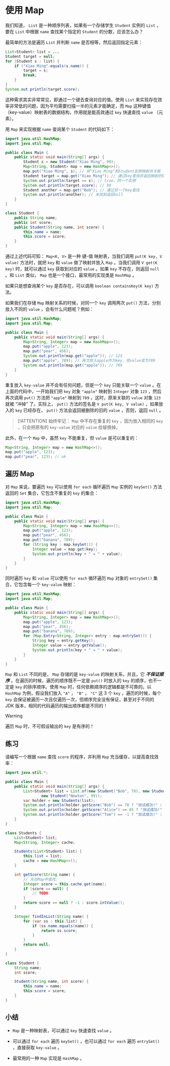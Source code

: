 # **使用 Map**


我们知道， `List` 是一种顺序列表，如果有一个存储学生 `Student` 实例的 `List` ，要在 `List` 中根据 `name` 查找某个指定的 `Student` 的分数，应该怎么办？

最简单的方法是遍历 `List` 并判断 `name` 是否相等，然后返回指定元素：

```java
List<Student> list = ...
Student target = null;
for (Student s : list) {
    if ("Xiao Ming".equals(s.name)) {
        target = s;
        break;
    }
}
System.out.println(target.score);
```


这种需求其实非常常见，即通过一个键去查询对应的值。使用 `List` 来实现存在效率非常低的问题，因为平均需要扫描一半的元素才能确定，而 `Map` 这种键值（key-value）映射表的数据结构，作用就是能高效通过 `key` 快速查找 `value` （元素）。

用 `Map` 来实现根据 `name` 查询某个 `Student` 的代码如下：


```java
import java.util.HashMap;
import java.util.Map;

public class Main {
    public static void main(String[] args) {
        Student s = new Student("Xiao Ming", 99);
        Map<String, Student> map = new HashMap<>();
        map.put("Xiao Ming", s); // 将"Xiao Ming"和Student实例映射并关联
        Student target = map.get("Xiao Ming"); // 通过key查找并返回映射的Student实例
        System.out.println(target == s); // true，同一个实例
        System.out.println(target.score); // 99
        Student another = map.get("Bob"); // 通过另一个key查找
        System.out.println(another); // 未找到返回null
    }
}

class Student {
    public String name;
    public int score;
    public Student(String name, int score) {
        this.name = name;
        this.score = score;
    }
}
```

通过上述代码可知： `Map<K, V>` 是一种 键-值 映射表，当我们调用 `put(K key, V value)` 方法时，就把 `key` 和 `value` 做了映射并放入 `Map` 。当我们调用 `V get(K key)` 时，就可以通过 `key` 获取到对应的 `value` 。如果 `key` 不存在，则返回 `null` 。和 `List` 类似， `Map` 也是一个接口，最常用的实现类是 `HashMap` 。

如果只是想查询某个 `key` 是否存在，可以调用 `boolean containsKey(K key)` 方法。

如果我们在存储 `Map` 映射关系的时候，对同一个 `key` 调用两次 `put()` 方法，分别放入不同的 `value` ，会有什么问题呢？例如：

```java
import java.util.HashMap;
import java.util.Map;

public class Main {
    public static void main(String[] args) {
        Map<String, Integer> map = new HashMap<>();
        map.put("apple", 123);
        map.put("pear", 456);
        System.out.println(map.get("apple")); // 123
        map.put("apple", 789); // 再次放入apple作为key，但value变为789
        System.out.println(map.get("apple")); // 789
    }
}
```

重复放入 `key-value` 并不会有任何问题，但是一个 `key` 只能关联一个 `value` 。在上面的代码中，一开始我们把 `key` 对象 `"apple"` 映射到 `Integer` 对象 `123` ，然后再次调用 `put()` 方法把 `"apple"` 映射到 `789` ，这时，原来关联的 `value` 对象 `123` 就被 “冲掉” 了。实际上， `put()` 方法的签名是 `V put(K key, V value)` ，如果放入的 `key` 已经存在， `put()` 方法会返回被删除的旧的 `value` ，否则，返回 `null` 。


> [!ATTENTION]
> 始终牢记： `Map` 中不存在重复的 `key` ，因为放入相同的 `key` ，只会把原有的 `key-value` 对应的 `value` 给替换掉。


此外，在一个 `Map` 中，虽然 `key` 不能重复，但 `value` 是可以重复的：


```java
Map<String, Integer> map = new HashMap<>();
map.put("apple", 123);
map.put("pear", 123); // ok
```


## 遍历 Map

对 `Map` 来说，要遍历 `key` 可以使用 `for each` 循环遍历 `Map` 实例的 `keySet()` 方法返回的 `Set` 集合，它包含不重复的 `key` 的集合：


```java
import java.util.HashMap;
import java.util.Map;

public class Main {
    public static void main(String[] args) {
        Map<String, Integer> map = new HashMap<>();
        map.put("apple", 123);
        map.put("pear", 456);
        map.put("banana", 789);
        for (String key : map.keySet()) {
            Integer value = map.get(key);
            System.out.println(key + " = " + value);
        }
    }
}
```


同时遍历 `key` 和 `value` 可以使用 `for each` 循环遍历 `Map` 对象的 `entrySet()` 集合，它包含每一个 `key-value` 映射：

```java
import java.util.HashMap;
import java.util.Map;

public class Main {
    public static void main(String[] args) {
        Map<String, Integer> map = new HashMap<>();
        map.put("apple", 123);
        map.put("pear", 456);
        map.put("banana", 789);
        for (Map.Entry<String, Integer> entry : map.entrySet()) {
            String key = entry.getKey();
            Integer value = entry.getValue();
            System.out.println(key + " = " + value);
        }
    }
}
```


`Map` 和 `List` 不同的是， `Map` 存储的是 `key-value` 的映射关系，并且，它 ***不保证顺序*** 。在遍历的时候，遍历的顺序既不一定是 `put()` 时放入的 `key` 的顺序，也不一定是 `key` 的排序顺序。使用 `Map` 时，任何依赖顺序的逻辑都是不可靠的。以 `HashMap` 为例，假设我们放入 `"A"` ， `"B"` ， `"C"` 这 3 个 `key` ，遍历的时候，每个 `key` 会保证被遍历一次且仅遍历一次，但顺序完全没有保证，甚至对于不同的 JDK 版本，相同的代码遍历的输出顺序都是不同的！

> [!WARNING]
> 遍历 `Map` 时，不可假设输出的 `key` 是有序的！


## 练习

请编写一个根据 `name` 查找 `score` 的程序，并利用 `Map` 充当缓存，以提高查找效率：


```java
import java.util.*;

public class Main {
	public static void main(String[] args) {
		List<Student> list = List.of(new Student("Bob", 78), new Student("Alice", 85), new Student("Brush", 66),
				new Student("Newton", 99));
		var holder = new Students(list);
		System.out.println(holder.getScore("Bob") == 78 ? "测试成功!" : "测试失败!");
		System.out.println(holder.getScore("Alice") == 85 ? "测试成功!" : "测试失败!");
		System.out.println(holder.getScore("Tom") == -1 ? "测试成功!" : "测试失败!");
	}
}

class Students {
	List<Student> list;
	Map<String, Integer> cache;

	Students(List<Student> list) {
		this.list = list;
		cache = new HashMap<>();
	}

	int getScore(String name) {
		// 先在Map中查找:
		Integer score = this.cache.get(name);
		if (score == null) {
			// TODO:
		}
		return score == null ? -1 : score.intValue();
	}

	Integer findInList(String name) {
		for (var ss : this.list) {
			if (ss.name.equals(name)) {
				return ss.score;
			}
		}
		return null;
	}
}

class Student {
	String name;
	int score;

	Student(String name, int score) {
		this.name = name;
		this.score = score;
	}
}
```


## 小结

- `Map` 是一种映射表，可以通过 `key` 快速查找 `value` 。

- 可以通过 `for each` 遍历 `keySet()` ，也可以通过 `for each` 遍历 `entrySet()` ，直接获取 `key-value` 。

- 最常用的一种 `Map` 实现是 `HashMap` 。

